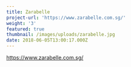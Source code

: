 ```yaml
---
title: Zarabelle
project-url: 'https://www.zarabelle.com.sg/'
weight: '3'
featured: true
thumbnail: /images/uploads/zarabelle.jpg
date: 2018-06-05T13:00:17.000Z
---
```

https://www.zarabelle.com.sg/
